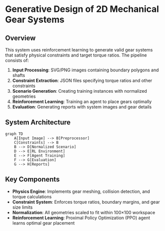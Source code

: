 # Generative Design of 2D Mechanical Gear Systems

## Overview
This system uses reinforcement learning to generate valid gear systems that satisfy physical constraints and target torque ratios. The pipeline consists of:

1. **Input Processing**: SVG/PNG images containing boundary polygons and shafts
2. **Constraint Extraction**: JSON files specifying torque ratios and other constraints
3. **Scenario Generation**: Creating training instances with normalized geometries
4. **Reinforcement Learning**: Training an agent to place gears optimally
5. **Evaluation**: Generating reports with system images and gear details

## System Architecture
```mermaid
graph TD
    A[Input Image] --> B[Preprocessor]
    C[Constraints] --> B
    B --> D[Normalized Scenario]
    D --> E[RL Environment]
    E --> F[Agent Training]
    F --> G[Evaluation]
    G --> H[Reports]
```

## Key Components
- **Physics Engine**: Implements gear meshing, collision detection, and torque calculations
- **Constraint System**: Enforces torque ratios, boundary margins, and gear size limits
- **Normalization**: All geometries scaled to fit within 100×100 workspace
- **Reinforcement Learning**: Proximal Policy Optimization (PPO) agent learns optimal gear placement
